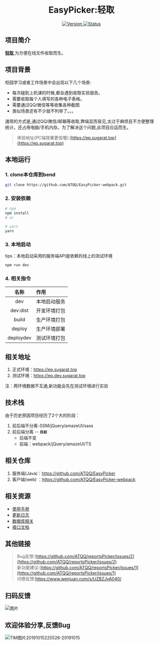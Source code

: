 # <h1 align="center">EasyPicker:轻取</h1>

<p align="center">
 	<a href="https://github.com/ATQQ/reportsPicker/releases">
		<img src="https://img.shields.io/badge/version-2.2.0-brightgreen.svg"
			 alt="Version">
	</a>
 	<a href="https://ep.sugarat.top">
		<img src="https://img.shields.io/badge/status-updating-success.svg"
			 alt="Status">
	</a>
</p>


## 项目简介
**[轻取](https://ep.sugarat.top)**,为方便在线文件收取而生。

## 项目背景
校园学习或者工作场景中会出现以下几个场景:
* 每次碰到上机课的时候,都会遇到收取实验报告。
* 需要收取每个人填写的各种电子表格。
* 需要通过QQ/微信等等收集各种截图
* 类似场景还有不少就不列举了。。。

通常的方式是,通过QQ/微信/邮箱等收取,弊端显而易见,太过于麻烦且不方便整理统计。还占用电脑/手机内存。为了解决这个问题,此项目应运而生。

>体验地址(PC端效果更佳喔):[https://ep.sugarat.top](https://ep.sugarat.top)<br>

## 本地运行
### 1. clone本仓库到bend
```sh
git clone https://github.com/ATQQ/EasyPicker-webpack.git
```
### 2. 安装依赖
```sh
# npm
npm install
# or

# yarn
yarn
```

### 3. 本地启动
tips：本地启动采用的服务端API是依赖的线上的测试环境
```sh
npm run dev
```

### 4. 相关指令
|   名称    | 作用               |
| :-------: | :----------------- |
|    dev    | 本地启动服务 |
| dev:dist  | 开发环境打包       |
|   build   | 生产环境打包       |
|  deploy   | 生产环境部署       |
| deploydev | 测试环境打包       |

## 相关地址
1. 正式环境：https://ep.sugarat.top
2. 测试环境：https://ep.dev.sugarat.top

注：两环境数据不互通,新功能会先在测试环境进行实验

## 技术栈
由于历史原因项目经历了2个大的阶段：
1. 前后端不分离-SSM/jQuery/amazeUI/sass
2. 前后端分离 -- **`目前`**
   * 后端不变
   * 前端：webpack/jQuery/amazeUI/TS 

## 相关仓库
1. 服务端(Java)：https://github.com/ATQQ/EasyPicker
2. 客户端(web) ：https://github.com/ATQQ/EasyPicker-webpack

## 相关资源
* [使用手册](https://sugar-js.gitbook.io/easypicker-manual/)
* [更新日志](https://github.com/ATQQ/EasyPicker/blob/server-maven/updateLog.md)
* [数据库相关](https://github.com/ATQQ/EasyPicker/blob/server-maven/src/main/java/database/V1.markdown)
* [接口文档](https://www.eolinker.com/#/share/index?shareCode=tz4ZKG)

## 其他链接
>Bug反馈:[https://github.com/ATQQ/reportsPicker/issues/2](https://github.com/ATQQ/reportsPicker/issues/2)<br>
>新功能建议:[https://github.com/ATQQ/reportsPicker/issues/1](https://github.com/ATQQ/reportsPicker/issues/1)<br>
问卷反馈:https://www.wenjuan.com/s/UZBZJvA040/

## 扫码反馈

![图片](http://img.cdn.sugarat.top/mdImg/MTU5Njg5NTE3MTk1Nw==596895171957)
## 欢迎体验分享,反馈Bug

![TIM图片20191015225526-20191015](http://img.cdn.sugarat.top/TIM图片20191015225526-20191015.gif)